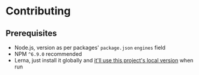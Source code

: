 # Contributing

## Prerequisites

- Node.js, version as per packages' `package.json` `engines` field
- NPM `^6.9.0` recommended
- Lerna, just install it globally and [it'll use this project's local version](https://github.com/lerna/lerna/pull/1122) when run
